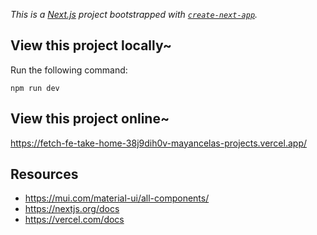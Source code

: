 _This is a [Next.js](https://nextjs.org) project bootstrapped with [`create-next-app`](https://nextjs.org/docs/app/api-reference/cli/create-next-app)._

## View this project locally~

Run the following command:

`npm run dev`

## View this project online~

https://fetch-fe-take-home-38j9dih0v-mayancelas-projects.vercel.app/

## Resources

- https://mui.com/material-ui/all-components/
- https://nextjs.org/docs
- https://vercel.com/docs
